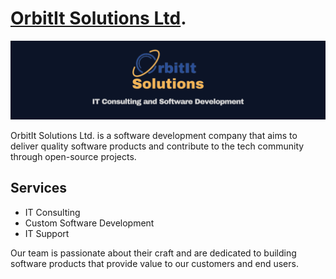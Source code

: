# [OrbitIt Solutions Ltd](https://orbititsolutions.ca/).

<img src="https://github.com/orbitit-solutions/.github/blob/main/profile/OrbitIt%20Solutions%20Banner.png" alt="OrbitIt Solutions, IT Consulting and Software Development">

OrbitIt Solutions Ltd. is a software development company that aims to deliver quality software products and contribute to the tech community through open-source projects.

## Services

- IT Consulting
- Custom Software Development
- IT Support

Our team is passionate about their craft and are dedicated to building software products that provide value to our customers and end users.
